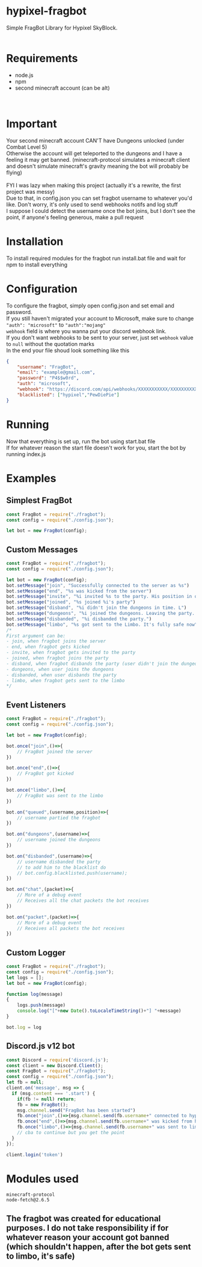 # hypixel-fragbot
Simple FragBot Library for Hypixel SkyBlock.<br><br>

# Requirements
- node.js
- npm
- second minecraft account (can be alt)
<br>

# Important
Your second minecraft account CAN'T have Dungeons unlocked (under Combat Level 5)<br>
Otherwise the account will get teleported to the dungeons and I have a feeling it may get banned. (minecraft-protocol simulates a minecraft client and doesn't simulate minecraft's gravity meaning the bot will probably be flying)<br><br>
FYI I was lazy when making this project (actually it's a rewrite, the first project was messy)<br>
Due to that, in config.json you can set fragbot username to whatever you'd like. Don't worry, it's only used to send webhooks notifs and log stuff<br>
I suppose I could detect the username once the bot joins, but I don't see the point, if anyone's feeling generous, make a pull request<br>
# Installation
To install required modules for the fragbot run install.bat file and wait for npm to install everything
<br>

# Configuration
To configure the fragbot, simply open config.json and set email and password.<br>
If you still haven't migrated your account to Microsoft, make sure to change 
`"auth": "microsoft"` to `"auth":"mojang"`<br>
`webhook` field is where you wanna put your discord webhook link.<br>
If you don't want webhooks to be sent to your server, just set `webhook` value to `null` without the quotation marks<br>
In the end your file shoud look something like this
```json
{
    "username": "FragBot",
    "email": "example@gmail.com",
    "password": "P4$$w0rd",
    "auth": "microsoft",
    "webhook": "https://discord.com/api/webhooks/XXXXXXXXXXX/XXXXXXXXXXXXXXXXXXXXXXXXXXXXXXXXXXXXXXXXXXXXXXXXXXXX",
    "blacklisted": ["hypixel","PewDiePie"]
}
```

# Running
Now that everything is set up, run the bot using start.bat file<br>
If for whatever reason the start file doesn't work for you, start the bot by running index.js<br>

# Examples
## Simplest FragBot
```js
const FragBot = require("./fragbot");
const config = require("./config.json");

let bot = new FragBot(config);
```
## Custom Messages
```js
const FragBot = require("./fragbot");
const config = require("./config.json");

let bot = new FragBot(config);
bot.setMessage("join", "Successfully connected to the server as %s")
bot.setMessage("end", "%s was kicked from the server")
bot.setMessage("invite", "%i invited %s to the party. His position in queue is %p")
bot.setMessage("joined", "%s joined %i's party")
bot.setMessage("disband", "%i didn't join the dungeons in time. L")
bot.setMessage("dungeons", "%i joined the dungeons. Leaving the party...")
bot.setMessage("disbanded", "%i disbanded the party.")
bot.setMessage("limbo", "%s got sent to the Limbo. It's fully safe now")
/*
First argument can be:
- join, when fragbot joins the server
- end, when fragbot gets kicked
- invite, when fragbot gets invited to the party
- joined, when fragbot joins the party
- disband, when fragbot disbands the party (user didn't join the dungeons)
- dungeons, when user joins the dungeons
- disbanded, when user disbands the party
- limbo, when fragbot gets sent to the limbo
*/
```
## Event Listeners
```js
const FragBot = require("./fragbot");
const config = require("./config.json");

let bot = new FragBot(config);

bot.once("join",()=>{
    // FragBot joined the server
})

bot.once("end",()=>{
    // FragBot got kicked
})

bot.once("limbo",()=>{
    // FragBot was sent to the limbo
})

bot.on("queued",(username,position)=>{
    // username partied the fragbot
})

bot.on("dungeons",(username)=>{
    // username joined the dungeons
})

bot.on("disbanded",(username)=>{
    // username disbanded the party
    // to add him to the blacklist do
    // bot.config.blacklisted.push(username);
})

bot.on("chat",(packet)=>{
    // More of a debug event
    // Receives all the chat packets the bot receives
})

bot.on("packet",(packet)=>{
    // More of a debug event
    // Receives all packets the bot receives
})
```
## Custom Logger
```js
const FragBot = require("./fragbot");
const config = require("./config.json");
let logs = [];
let bot = new FragBot(config);

function log(message)
{
    logs.push(message)
    console.log("["+new Date().toLocaleTimeString()+"] "+message)
}

bot.log = log
```
## Discord.js v12 bot
```js
const Discord = require('discord.js');
const client = new Discord.Client();
const FragBot = require("./fragbot");
const config = require("./config.json");
let fb = null;
client.on('message', msg => {
  if (msg.content === '.start') {
    if(fb != null) return;
    fb = new FragBot();
    msg.channel.send("FragBot has been started")
    fb.once("join",()=>{msg.channel.send(fb.username+" connected to hypixel")})
    fb.once("end",()=>{msg.channel.send(fb.username+" was kicked from hypixel");fb = null;})
    fb.once("limbo",()=>{msg.channel.send(fb.username+" was sent to limbo")});
    // cba to continue but you get the point
  }
});

client.login('token')
```
# Modules used
```
minecraft-protocol
node-fetch@2.6.5
```
## The fragbot was created for educational purposes. I do not take responsibility if for whatever reason your account got banned (which shouldn't happen, after the bot gets sent to limbo, it's safe)
